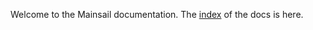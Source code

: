 Welcome to the Mainsail documentation. The [index](http://meteyou.github.io/mainsail) of the docs is here.